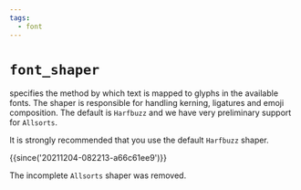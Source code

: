 ```yaml
---
tags:
  - font
---
```

# `font_shaper`

specifies the method by which text is mapped to glyphs in the available fonts.
The shaper is responsible for handling kerning, ligatures and emoji
composition.  The default is `Harfbuzz` and we have very preliminary support
for `Allsorts`.

It is strongly recommended that you use the default `Harfbuzz` shaper.

{{since('20211204-082213-a66c61ee9')}}

The incomplete `Allsorts` shaper was removed.
